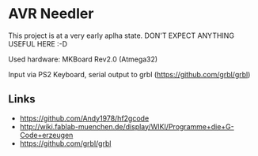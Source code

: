 AVR Needler
===========

This project is at a very early aplha state.
DON'T EXPECT ANYTHING USEFUL HERE :-D

Used hardware: MKBoard Rev2.0 (Atmega32)

Input via PS2 Keyboard, serial output to grbl (https://github.com/grbl/grbl)

Links
-----

*  https://github.com/Andy1978/hf2gcode
*  http://wiki.fablab-muenchen.de/display/WIKI/Programme+die+G-Code+erzeugen
*  https://github.com/grbl/grbl
